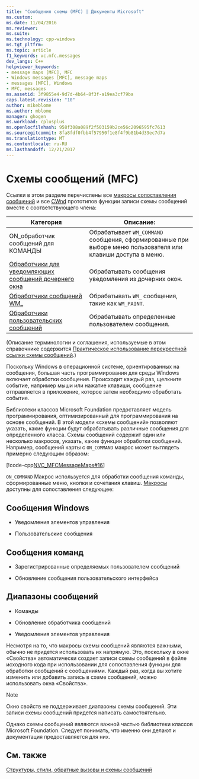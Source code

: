 ```yaml
---
title: "Сообщения схемы (MFC) | Документы Microsoft"
ms.custom: 
ms.date: 11/04/2016
ms.reviewer: 
ms.suite: 
ms.technology: cpp-windows
ms.tgt_pltfrm: 
ms.topic: article
f1_keywords: vc.mfc.messages
dev_langs: C++
helpviewer_keywords:
- message maps [MFC], MFC
- Windows messages [MFC], message maps
- messages [MFC], Windows
- MFC, messages
ms.assetid: 3f9855e4-9d7d-4b64-8f3f-a19ea3cf79ba
caps.latest.revision: "10"
author: mikeblome
ms.author: mblome
manager: ghogen
ms.workload: cplusplus
ms.openlocfilehash: 958f308a089f2f503159b2ce56c2096595fc7613
ms.sourcegitcommit: 8fa8fdf0fbb4f57950f1e8f4f9b81b4d39ec7d7a
ms.translationtype: MT
ms.contentlocale: ru-RU
ms.lasthandoff: 12/21/2017
---
```

# <a name="message-maps-mfc"></a>Схемы сообщений (MFC)
Ссылки в этом разделе перечислены все [макросы сопоставления сообщений](../../mfc/reference/message-map-macros-mfc.md) и все [CWnd](../../mfc/reference/cwnd-class.md) прототипов функции записи схемы сообщений вместе с соответствующего члена:  
  
|Категория|Описание:|  
|--------------|-----------------|  
|ON\_обработчик сообщений для КОМАНДЫ|Обрабатывает `WM_COMMAND` сообщения, сформированные при выборе меню пользователя или клавиши доступа в меню.|  
|[Обработчики для уведомляющих сообщений дочернего окна](../../mfc/reference/child-window-notification-message-handlers.md)|Обрабатывать сообщения уведомления из дочерних окон.|  
|[Обработчики сообщений WM_](../../mfc/reference/handlers-for-wm-messages.md)|Обрабатывать `WM_` сообщения, такие как `WM_PAINT`.|  
|[Обработчики пользовательских сообщений](../../mfc/reference/user-defined-handlers.md)|Обрабатывать определенные пользователем сообщения.|  
  
 (Описание терминологии и соглашения, используемые в этом справочнике содержится [Практическое использование перекрестной ссылки схемы сообщений](../../mfc/reference/how-to-use-the-message-map-cross-reference.md).)  
  
 Поскольку Windows в операционной системе, ориентированных на сообщения, большая часть программирования для среды Windows включает обработки сообщения. Происходит каждый раз, щелкните событие, например мыши или нажатие клавиши, сообщение отправляется в приложение, которое затем необходимо обработать событие.  
  
 Библиотеки классов Microsoft Foundation предоставляет модель программирования, оптимизированный для программирования на основе сообщений. В этой модели «схемы сообщений» позволяют указать, какие функции будут обрабатывать различные сообщения для определенного класса. Схемы сообщений содержит один или несколько макросов, указать, какие функции обработки сообщений. Например, сообщений карты с `ON_COMMAND` макрос может выглядеть примерно следующим образом:  
  
 [!code-cpp[NVC_MFCMessageMaps#16](../../mfc/reference/codesnippet/cpp/message-maps-mfc_1.cpp)]  
  
 `ON_COMMAND` Макрос используется для обработки сообщения команды, сформированные меню, кнопки и сочетания клавиш. [Макросы](../../mfc/reference/message-map-macros-mfc.md) доступны для сопоставления следующее:  
  
## <a name="windows-messages"></a>Сообщения Windows  
  
-   Уведомления элементов управления  
  
-   Пользовательские сообщения  
  
## <a name="command-messages"></a>Сообщения команд  
  
-   Зарегистрированные определяемых пользователем сообщений  
  
-   Обновление сообщения пользовательского интерфейса  
  
## <a name="ranges-of-messages"></a>Диапазоны сообщений  
  
-   Команды  
  
-   Обновление обработчика сообщений  
  
-   Уведомления элементов управления  
  
 Несмотря на то, что макросы схемы сообщений являются важными, обычно не придется использовать их напрямую. Это, поскольку в окне «Свойства» автоматически создает записи схемы сообщений в файле исходного кода при использовании для сопоставления функции для обработки сообщений с сообщениями. Каждый раз, когда вы хотите изменить или добавить запись в схеме сообщений, можно использовать окна «Свойства».  
  
> [!NOTE]
>  Окно свойств не поддерживает диапазоны схемы сообщений. Эти записи схемы сообщений придется написать самостоятельно.  
  
 Однако схемы сообщений являются важной частью библиотеки классов Microsoft Foundation. Следует понимать, что именно они делают и документация предоставляется для них.  
  
## <a name="see-also"></a>См. также  
 [Структуры, стили, обратные вызовы и схемы сообщений](../../mfc/reference/structures-styles-callbacks-and-message-maps.md)

